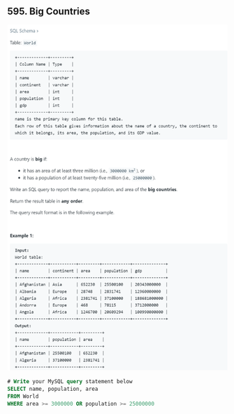 ## 595. Big Countries
![](img/2022-10-08-15-12-26.png)

```sql
# Write your MySQL query statement below
SELECT name, population, area
FROM World
WHERE area >= 3000000 OR population >= 25000000
```